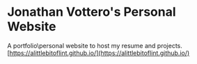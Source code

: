 # Jonathan Vottero's Personal Website

A portfolio\personal website to host my resume and projects.  
[https://alittlebitoflint.github.io/](https://alittlebitoflint.github.io/)
